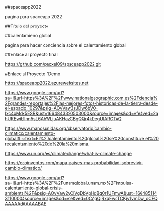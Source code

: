 ##spaceapp2022

pagina para spaceapp 2022

##Título del proyecto

##calentamieno global

pagina para hacer conciencia sobre el calentamiento global

##Enlace al proyecto final 

https://github.com/pacxel09/spaceapp2022.git

#Enlace al Proyecto "Demo

https://spaceapp2022.azurewebsites.net




https://www.google.com/url?sa=i&url=https%3A%2F%2Fwww.nationalgeographic.com.es%2Fciencia%2Fgrandes-reportajes%2Flas-mejores-fotos-historicas-de-la-tierra-desde-el-espacio_10297&psig=AOvVaw3sJDw6bVO-Ixc4xMdx5ESR&ust=1664843320503000&source=images&cd=vfe&ved=2ahUKEwiblInn5sL6AhWLjuAKHazCBgQQr4kDegUIARCTAQ

https://www.manosunidas.org/observatorio/cambio-climatico/calentamiento-global#:~:text=El%20calentamiento%20global%20se%20constituye,el%20recalentamiento%20de%20la%20misma.

https://www.un.org/es/climatechange/what-is-climate-change

https://ecoinventos.com/mapa-paises-mas-probabilidad-sobrevivir-cambio-climatico/

https://www.google.com/url?sa=i&url=https%3A%2F%2Funamglobal.unam.mx%2Fimpulsa-calentamiento-global-crisis-ambiental%2F&psig=AOvVaw2yClVgDbVpHdBq0r1UFmwA&ust=1664851143110000&source=images&cd=vfe&ved=0CAgQjRxqFwoTCKjv1vmDw_oCFQAAAAAdAAAAABAE
